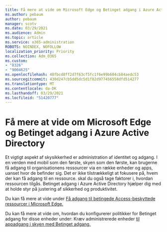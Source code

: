 ```yaml
---
title: Få mere at vide om Microsoft Edge og Betinget adgang i Azure Active Directory
ms.author: pebaum
author: pebaum
manager: scotv
ms.date: 03/29/2021
ms.audience: Admin
ms.topic: article
ms.service: o365-administration
ROBOTS: NOINDEX, NOFOLLOW
localization_priority: Priority
ms.collection: Adm_O365
ms.custom:
- "8326"
- "9004625"
ms.openlocfilehash: 48fbcd8ff2d7f63cf5fc1f6e99b604cb84aedc53
ms.sourcegitcommit: 430d247cb5dd5dc5d1f82d977456558dfd514277
ms.translationtype: MT
ms.contentlocale: da-DK
ms.lasthandoff: 03/29/2021
ms.locfileid: "51420777"
---
```

# <a name="learn-about-microsoft-edge-and-conditional-access-in-azure-active-directory"></a>Få mere at vide om Microsoft Edge og Betinget adgang i Azure Active Directory

Et vigtigt aspekt af skysikkerhed er administration af identitet og adgang. I en verden med mobil som den første, skyen som den første, kan brugerne få adgang til organisationens ressourcer via en række enheder og apps, uanset hvor de befinder sig. Det er ikke tilstrækkeligt at fokusere på, hvem der kan få adgang til en ressource. skal du også tage faktorer i, hvordan ressourcen tilgås. Betinget adgang i Azure Active Directory hjælper dig med at holde styr på justering af sikkerhed og produktivitet.

Du kan få mere at vide under [Få adgang til betingede Access-beskyttede ressourcer i Microsoft Edge.](https://go.microsoft.com/fwlink/?linkid=2152158)

Du kan få mere at vide om, hvordan du konfigurerer politikker for Betinget adgang for disse enheder under: Kræv administrerede enheder [til appadgang i skyen med Betinget adgang.](https://go.microsoft.com/fwlink/?linkid=2137682)